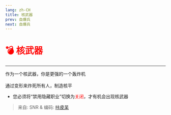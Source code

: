 ```yaml
---
lang: zh-CH
title: 核武器
prev: 自爆兵
next: 自爆兵
---
```


# <font color=red>💣 <b>核武器</b></font> <Badge text="Hidden" type="tip" vertical="middle"/>

***

作为一个核武器，你是更强的一个轰炸机<br><br>
通过变形来炸死所有人，制造核平

- 您必须将“禁用隐藏职业”切换为<font color=red>关闭</font>，才有机会出现核武器

> 来自: SNR & 编码: [咔皮呆](https://github.com/KARPED1EM)
